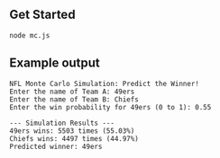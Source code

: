 ## Get Started
```console
node mc.js
```


## Example output
```console
NFL Monte Carlo Simulation: Predict the Winner!
Enter the name of Team A: 49ers
Enter the name of Team B: Chiefs
Enter the win probability for 49ers (0 to 1): 0.55

--- Simulation Results ---
49ers wins: 5503 times (55.03%)
Chiefs wins: 4497 times (44.97%)
Predicted winner: 49ers
```